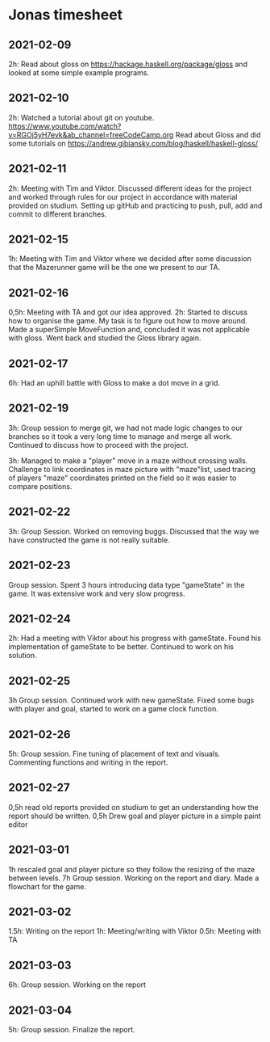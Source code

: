 # Jonas timesheet
 
## 2021-02-09
2h: Read about gloss on https://hackage.haskell.org/package/gloss and looked at some simple example programs.
 
## 2021-02-10
2h: Watched a tutorial about git on youtube.
https://www.youtube.com/watch?v=RGOj5yH7evk&ab_channel=freeCodeCamp.org
Read about Gloss and did some tutorials on https://andrew.gibiansky.com/blog/haskell/haskell-gloss/
 
## 2021-02-11  
2h: Meeting with Tim and Viktor. Discussed different ideas for the project and worked through rules for our project in accordance with material provided on studium.
Setting up gitHub and practicing to push, pull, add and commit to different branches. 
 
## 2021-02-15
1h: Meeting with Tim and Viktor where we decided after some discussion that the Mazerunner game will be the one we present to our TA.
 
## 2021-02-16
0,5h: Meeting with TA and got our idea approved.
2h: Started to discuss how to organise the game. My task is to figure out how to move around. Made a superSimple MoveFunction and, concluded it was not applicable with gloss. Went back and studied the Gloss library again.
 
##  2021-02-17
6h: Had an uphill battle with Gloss to make a dot move in a grid. 
 
## 2021-02-19
3h: Group session to merge git, we had not made logic changes to our branches so it took a very long time to manage and merge all work. Continued to discuss how to proceed with the project.
 
3h: Managed to make a "player" move in a maze without crossing walls. Challenge to link coordinates in maze picture with "maze"list, used tracing of players "maze" coordinates printed on the field so it was easier to compare positions.  
 
## 2021-02-22
3h: Group Session. Worked on removing buggs. Discussed that the way we have constructed the game is not really suitable.
 
## 2021-02-23
Group session. Spent 3 hours introducing data type "gameState" in the game. It was extensive work and very slow progress. 
 
## 2021-02-24
2h: Had a meeting with Viktor about his progress with gameState. Found his implementation of gameState to be better. Continued to work on his solution. 
 
## 2021-02-25
3h Group session. Continued work with new gameState. Fixed some bugs with player and goal, started to work on a game clock function.

## 2021-02-26
5h: Group session. Fine tuning of placement of text and visuals. Commenting functions and writing in the report. 


## 2021-02-27
0,5h read old reports provided on studium to get an understanding how the report should be written.
0,5h Drew goal and player picture in a simple paint editor
 
## 2021-03-01
1h rescaled goal and player picture so they follow the resizing of the maze between levels.
7h Group session. Working on the report and diary. Made a flowchart for the game.
 
## 2021-03-02
1.5h: Writing on the report
1h: Meeting/writing with Viktor
0.5h: Meeting with TA

## 2021-03-03
6h: Group session. Working on the report


## 2021-03-04
5h: Group session. Finalize the report.



